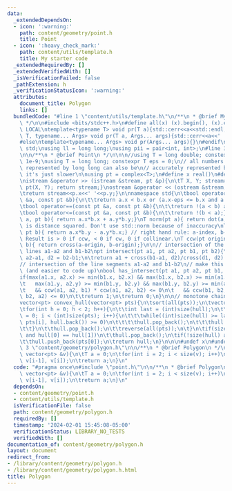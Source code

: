 ```yaml
---
data:
  _extendedDependsOn:
  - icon: ':warning:'
    path: content/geometry/point.h
    title: Point
  - icon: ':heavy_check_mark:'
    path: content/utils/template.h
    title: My starter code
  _extendedRequiredBy: []
  _extendedVerifiedWith: []
  _isVerificationFailed: false
  _pathExtension: h
  _verificationStatusIcon: ':warning:'
  attributes:
    document_title: Polygon
    links: []
  bundledCode: "#line 1 \"content/utils/template.h\"\n/**\n * @brief My starter code\n\
    \ */\n\n#include <bits/stdc++.h>\n#define all(x) (x).begin(), (x).end()\n\n#ifdef\
    \ LOCAL\ntemplate<typename T> void pr(T a){std::cerr<<a<<std::endl;}\ntemplate<typename\
    \ T, typename... Args> void pr(T a, Args... args){std::cerr<<a<<' ',pr(args...);}\n\
    #else\ntemplate<typename... Args> void pr(Args... args){}\n#endif\n\nusing namespace\
    \ std;\nusing ll = long long;\nusing pii = pair<int, int>;\n#line 3 \"content/geometry/point.h\"\
    \n\n/**\n * @brief Point\n */\n\n\n//using T = long double; constexpr T eps =\
    \ 1e-9;\nusing T = long long; constexpr T eps = 0;\n// all numbers that can be\
    \ represented by long long can also be\n// accurately represented by long double,\
    \ it's just slower\n\nusing pt = complex<T>;\n#define x real()\n#define y imag()\n\
    \nistream &operator >> (istream &stream, pt &p){\n\tT X, Y; stream>>X>>Y; p =\
    \ pt(X, Y); return stream;}\nostream &operator << (ostream &stream, const pt &p){\n\
    \treturn stream<<p.x<<' '<<p.y;}\n\nnamespace std{\n\tbool operator<(const pt\
    \ &a, const pt &b){\n\t\treturn a.x < b.x or (a.x-eps <= b.x and a.y < b.y-eps);}\n\
    \tbool operator==(const pt &a, const pt &b){\n\t\treturn !(a < b) and !(b < a);}\n\
    \tbool operator<=(const pt &a, const pt &b){\n\t\treturn !(b < a);}\n}\n\nT dot(pt\
    \ a, pt b){ return a.x*b.x + a.y*b.y;}\nT norm(pt a){ return dot(a, a);} // norm\
    \ is distance squared. Don't use std::norm because of inaccuracy\nT cross(pt a,\
    \ pt b){ return a.x*b.y - a.y*b.x;} // right hand rule: a-index, b-middle, cross-thumb.\
    \ Result is > 0 if ccw, < 0 if cw, 0 if collinear.\nT ccw(pt origin, pt a, pt\
    \ b){ return cross(a-origin, b-origin);}\n\n// intersection of the (infinite)\
    \ lines a1-a2 and b1-b2\npt intersect(pt a1, pt a2, pt b1, pt b2){\n\tpt d1 =\
    \ a2-a1, d2 = b2-b1;\n\treturn a1 + cross(b1-a1, d2)/cross(d1, d2) * d1;\n}\n\n\
    // intersection of the line segments a1-a2 and b1-b2\n// make this look nicer\
    \ (and easier to code up)\nbool has_intersect(pt a1, pt a2, pt b1, pt b2){\n\t\
    if(max(a1.x, a2.x) >= min(b1.x, b2.x) && max(b1.x, b2.x) >= min(a1.x, a2.x) &&\n\
    \t   max(a1.y, a2.y) >= min(b1.y, b2.y) && max(b1.y, b2.y) >= min(a1.y, a2.y)\n\
    \t   && ccw(a1, a2, b1) * ccw(a1, a2, b2) <= 0\n\t   && ccw(b1, b2, a1) * ccw(b1,\
    \ b2, a2) <= 0)\n\t\treturn 1;\n\treturn 0;\n}\n\n// monotone chain algorithm\n\
    vector<pt> convex_hull(vector<pt> pts){\n\tsort(all(pts));\n\tvector<pt> hull;\n\
    \tfor(int h = 0; h < 2; h++){\n\t\tint last = (int)size(hull);\n\t\tfor(int i\
    \ = 0; i < (int)size(pts); i++){\n\t\t\twhile((int)size(hull) >= last+2 and ccw(*(hull.end()-2),\
    \ pts[i], hull.back()) >= 0)\n\t\t\t\thull.pop_back();\n\t\t\thull.push_back(pts[i]);\n\
    \t\t}\n\t\thull.pop_back();\n\t\treverse(all(pts));\n\t}\n\tif(size(hull) == 2\
    \ and hull[0] == hull[1])\n\t\thull.pop_back();\n\tif(!size(hull) and size(pts))\n\
    \t\thull.push_back(pts[0]);\n\treturn hull;\n}\n\n\n#undef x\n#undef y\n#line\
    \ 3 \"content/geometry/polygon.h\"\n\n/**\n * @brief Polygon\n */\n \nT getarea(const\
    \ vector<pt> &v){\n\tT a = 0;\n\tfor(int i = 2; i < size(v); i++)\n\t\ta += ccw(v[0],\
    \ v[i-1], v[i]);\n\treturn a;\n}\n"
  code: "#pragma once\n#include \"point.h\"\n\n/**\n * @brief Polygon\n */\n \nT getarea(const\
    \ vector<pt> &v){\n\tT a = 0;\n\tfor(int i = 2; i < size(v); i++)\n\t\ta += ccw(v[0],\
    \ v[i-1], v[i]);\n\treturn a;\n}\n"
  dependsOn:
  - content/geometry/point.h
  - content/utils/template.h
  isVerificationFile: false
  path: content/geometry/polygon.h
  requiredBy: []
  timestamp: '2024-02-01 15:45:08-05:00'
  verificationStatus: LIBRARY_NO_TESTS
  verifiedWith: []
documentation_of: content/geometry/polygon.h
layout: document
redirect_from:
- /library/content/geometry/polygon.h
- /library/content/geometry/polygon.h.html
title: Polygon
---
```

